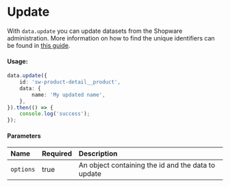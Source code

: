 # Update

With `data.update` you can update datasets from the Shopware administration.
More information on how to find the unique identifiers can be found in [this guide](../../5_internals/datahandling.md).

#### Usage:  
```ts
data.update({
    id: 'sw-product-detail__product',
    data: {
        name: 'My updated name',
    },
}).then(() => {
    console.log('success');
});
```

#### Parameters
| Name      | Required | Description                                        |
| :-------- | :------- | :------------------------------------------------- |
| `options` | true     | An object containing the id and the data to update |
